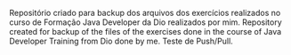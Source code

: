 Repositório criado para backup dos arquivos dos exercícios realizados no curso de Formação Java Developer da Dio realizados por mim.
Repository created for backup of the files of the exercises done in the course of Java Developer Training from Dio done by me.
Teste de Push/Pull.